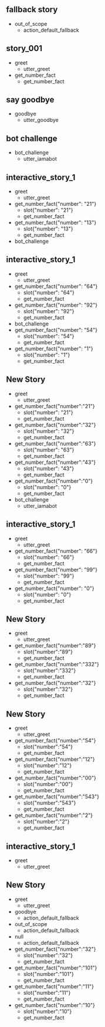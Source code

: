 ## fallback story
* out_of_scope
  - action_default_fallback

## story_001
* greet
  - utter_greet
* get_number_fact
  - get_number_fact

## say goodbye
* goodbye
  - utter_goodbye

## bot challenge
* bot_challenge
  - utter_iamabot

## interactive_story_1
* greet
    - utter_greet
* get_number_fact{"number": "21"}
    - slot{"number": "21"}
    - get_number_fact
* get_number_fact{"number": "13"}
    - slot{"number": "13"}
    - get_number_fact
* bot_challenge

## interactive_story_1
* greet
    - utter_greet
* get_number_fact{"number": "64"}
    - slot{"number": "64"}
    - get_number_fact
* get_number_fact{"number": "92"}
    - slot{"number": "92"}
    - get_number_fact
* bot_challenge
* get_number_fact{"number": "54"}
    - slot{"number": "54"}
    - get_number_fact
* get_number_fact{"number": "1"}
    - slot{"number": "1"}
    - get_number_fact

## New Story

* greet
    - utter_greet
* get_number_fact{"number":"21"}
    - slot{"number": "21"}
    - get_number_fact
* get_number_fact{"number":"32"}
    - slot{"number": "32"}
    - get_number_fact
* get_number_fact{"number":"63"}
    - slot{"number": "63"}
    - get_number_fact
* get_number_fact{"number":"43"}
    - slot{"number": "43"}
    - get_number_fact
* get_number_fact{"number":"0"}
    - slot{"number": "0"}
    - get_number_fact
* bot_challenge
    - utter_iamabot

## interactive_story_1
* greet
    - utter_greet
* get_number_fact{"number": "66"}
    - slot{"number": "66"}
    - get_number_fact
* get_number_fact{"number": "99"}
    - slot{"number": "99"}
    - get_number_fact
* get_number_fact{"number": "0"}
    - slot{"number": "0"}
    - get_number_fact

## New Story

* greet
    - utter_greet
* get_number_fact{"number":"89"}
    - slot{"number":"89"}
    - get_number_fact
* get_number_fact{"number":"332"}
    - slot{"number":"332"}
    - get_number_fact
* get_number_fact{"number":"32"}
    - slot{"number":"32"}
    - get_number_fact

## New Story

* greet
    - utter_greet
* get_number_fact{"number":"54"}
    - slot{"number":"54"}
    - get_number_fact
* get_number_fact{"number":"12"}
    - slot{"number":"12"}
    - get_number_fact
* get_number_fact{"number":"00"}
    - slot{"number":"00"}
    - get_number_fact
* get_number_fact{"number":"543"}
    - slot{"number":"543"}
    - get_number_fact
* get_number_fact{"number":"2"}
    - slot{"number":"2"}
    - get_number_fact

## interactive_story_1
* greet
    - utter_greet

## New Story

* greet
    - utter_greet
* goodbye
    - action_default_fallback
* out_of_scope
    - action_default_fallback
* null
    - action_default_fallback
* get_number_fact{"number":"32"}
    - slot{"number":"32"}
    - get_number_fact
* get_number_fact{"number":"101"}
    - slot{"number":"101"}
    - get_number_fact
* get_number_fact{"number":"11"}
    - slot{"number":"11"}
    - get_number_fact
* get_number_fact{"number":"10"}
    - slot{"number":"10"}
    - get_number_fact
